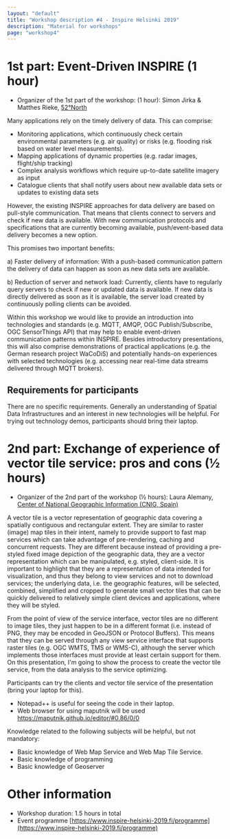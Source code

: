 ```yaml
---
layout: "default"
title: "Workshop description #4 - Inspire Helsinki 2019"
description: "Material for workshops"
page: "workshop4"
---
```

# 1st part: Event-Driven INSPIRE (1 hour)

* Organizer of the 1st part of the workshop: (1 hour): Simon Jirka & Matthes Rieke, [52°North](https://52north.org/en/)

Many applications rely on the timely delivery of data. This can comprise: 
 
* Monitoring applications, which continuously check certain environmental parameters (e.g. air quality) or risks (e.g. flooding risk based on water level measurements). 
* Mapping applications of dynamic properties (e.g. radar images, flight/ship tracking)
* Complex analysis workflows which require up-to-date satellite imagery as input
* Catalogue clients that shall notify users about new available data sets or updates to existing data sets 
 
However, the existing INSPIRE approaches for data delivery are based on pull-style communication. That means that clients connect to servers and check if new data is available. With new communication protocols and specifications that are currently becoming available, push/event-based data delivery becomes a new option. 
 
This promises two important benefits: 
 
a) Faster delivery of information: With a push-based communication pattern the delivery of data can happen as soon as new data sets are available. 
 
b) Reduction of server and network load: Currently, clients have to regularly query servers to check if new or updated data is available. If new data is directly delivered as soon as it is available, the server load created by continuously polling clients can be avoided. 
 
Within this workshop we would like to provide an introduction into technologies and standards (e.g. MQTT, AMQP, OGC Publish/Subscribe, OGC SensorThings API) that may help to enable event-driven communication patterns within INSPIRE. Besides introductory presentations, this will also comprise demonstrations of practical applications (e.g. the German research project WaCoDiS) and potentially hands-on experiences with selected technologies (e.g. accessing near real-time data streams delivered through MQTT brokers).

## Requirements for participants

There are no specific requirements. Generally an understanding of Spatial Data Infrastructures and an interest in new technologies will be helpful. For trying out technology demos, participants should bring their laptop.


# 2nd part: Exchange of experience of vector tile service: pros and cons (½ hours)

* Organizer of the 2nd part of the workshop (½ hours): Laura Alemany, [Center of National Geographic Information (CNIG, Spain)](https://www.cnig.es/locale?lang=en)

A vector tile is a vector representation of geographic data covering a spatially contiguous and rectangular extent. They are similar to raster (image) map tiles in their intent, namely to provide support to fast map services which can take advantage of pre-rendering, caching and concurrent requests. They are different because instead of providing a pre-styled fixed image depiction of the geographic data, they are a vector representation which can be manipulated, e.g. styled, client-side. It is important to highlight that they are a representation of data intended for visualization, and thus they belong to view services and not to download services; the underlying data, i.e. the geographic features, will be selected, combined, simplified and cropped to generate small vector tiles that can be quickly delivered to relatively simple client devices and applications, where they will be styled. 
 
From the point of view of the service interface, vector tiles are no different to image tiles, they just happen to be in a different format (i.e. instead of PNG, they may be encoded in GeoJSON or Protocol Buffers). This means that they can be served through any view service interface that supports raster tiles (e.g. OGC WMTS, TMS or WMS-C), although the server which implements those interfaces must provide at least certain support for them. 
On this presentation, I'm going to show the process to create the vector tile service, from the data analysis to the service optimizing. 

Participants can try the clients and vector tile service of the presentation (bring your laptop for this).

* Notepad++ is useful for seeing the code in their laptop. 
* Web browser for using maputnik will be used https://maputnik.github.io/editor/#0.86/0/0

Knowledge related to the following subjects will be helpful, but not mandatory:
* Basic knowledge of Web Map Service and Web Map Tile Service.
* Basic knowledge of programming 
* Basic knowledge of Geoserver


# Other information
* Workshop duration: 1.5 hours in total
* Event programme [https://www.inspire-helsinki-2019.fi/programme](https://www.inspire-helsinki-2019.fi/programme)
